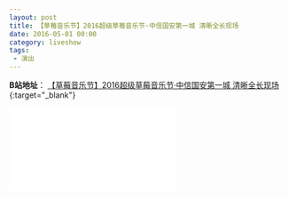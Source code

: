 ```yaml
---
layout: post
title: 【草莓音乐节】2016超级草莓音乐节·中信国安第一城 清晰全长现场
date: 2016-05-01 00:00
category: liveshow
tags:
 - 演出
---
```


**B站地址**：
[【草莓音乐节】2016超级草莓音乐节·中信国安第一城 清晰全长现场](https://www.bilibili.com/video/BV1Rv411t7za){:target="_blank"}

<div class="iframe-container">
<iframe class="responsive-iframe" src="//player.bilibili.com/player.html?aid=245462108&bvid=BV1Rv411t7za&cid=259389332&page=1" frameborder="no" allowfullscreen="true"></iframe>
</div>
